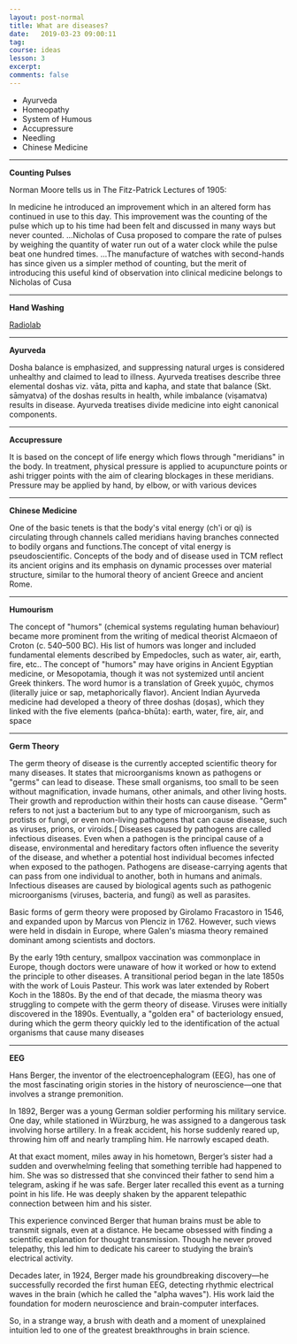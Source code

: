 ```yaml
---
layout: post-normal
title: What are diseases?
date:   2019-03-23 09:00:11
tag:
course: ideas
lesson: 3
excerpt:
comments: false
---
```


* Ayurveda
* Homeopathy
* System of Humous
* Accupressure
* Needling
* Chinese Medicine



----

**Counting Pulses**

Norman Moore tells us in The Fitz-Patrick Lectures of 1905:

In medicine he introduced an improvement which in an altered form has continued in use to this day. This improvement was the counting of the pulse which up to his time had been felt and discussed in many ways but never counted. ...Nicholas of Cusa proposed to compare the rate of pulses by weighing the quantity of water run out of a water clock while the pulse beat one hundred times. ...The manufacture of watches with second-hands has since given us a simpler method of counting, but the merit of introducing this useful kind of observation into clinical medicine belongs to Nicholas of Cusa

---

**Hand Washing**

[Radiolab](https://www.wnycstudios.org/podcasts/radiolab/articles/dispatch-2-every-day-ignaz-semmelweis-day)



----

**Ayurveda**

Dosha balance is emphasized, and suppressing natural urges is considered unhealthy and claimed to lead to illness. Ayurveda treatises describe three elemental doshas viz. vāta, pitta and kapha, and state that balance (Skt. sāmyatva) of the doshas results in health, while imbalance (viṣamatva) results in disease. Ayurveda treatises divide medicine into eight canonical components.

----

**Accupressure**

It is based on the concept of life energy which flows through "meridians" in the body. In treatment, physical pressure is applied to acupuncture points or ashi trigger points with the aim of clearing blockages in these meridians. Pressure may be applied by hand, by elbow, or with various devices

---

**Chinese Medicine**

 One of the basic tenets is that the body's vital energy (ch'i or qi) is circulating through channels called meridians having branches connected to bodily organs and functions.The concept of vital energy is pseudoscientific. Concepts of the body and of disease used in TCM reflect its ancient origins and its emphasis on dynamic processes over material structure, similar to the humoral theory of ancient Greece and ancient Rome.

 ----

**Humourism**

The concept of "humors" (chemical systems regulating human behaviour) became more prominent from the writing of medical theorist Alcmaeon of Croton (c. 540–500 BC). His list of humors was longer and included fundamental elements described by Empedocles, such as water, air, earth, fire, etc.. The concept of "humors" may have origins in Ancient Egyptian medicine, or Mesopotamia, though it was not systemized until ancient Greek thinkers. The word humor is a translation of Greek χυμός, chymos (literally juice or sap, metaphorically flavor). Ancient Indian Ayurveda medicine had developed a theory of three doshas (doṣas), which they linked with the five elements (pañca-bhūta): earth, water, fire, air, and space


----

**Germ Theory**


The germ theory of disease is the currently accepted scientific theory for many diseases. It states that microorganisms known as pathogens or "germs" can lead to disease. These small organisms, too small to be seen without magnification, invade humans, other animals, and other living hosts. Their growth and reproduction within their hosts can cause disease. "Germ" refers to not just a bacterium but to any type of microorganism, such as protists or fungi, or even non-living pathogens that can cause disease, such as viruses, prions, or viroids.[ Diseases caused by pathogens are called infectious diseases. Even when a pathogen is the principal cause of a disease, environmental and hereditary factors often influence the severity of the disease, and whether a potential host individual becomes infected when exposed to the pathogen. Pathogens are disease-carrying agents that can pass from one individual to another, both in humans and animals. Infectious diseases are caused by biological agents such as pathogenic microorganisms (viruses, bacteria, and fungi) as well as parasites.

Basic forms of germ theory were proposed by Girolamo Fracastoro in 1546, and expanded upon by Marcus von Plenciz in 1762. However, such views were held in disdain in Europe, where Galen's miasma theory remained dominant among scientists and doctors.

By the early 19th century, smallpox vaccination was commonplace in Europe, though doctors were unaware of how it worked or how to extend the principle to other diseases. A transitional period began in the late 1850s with the work of Louis Pasteur. This work was later extended by Robert Koch in the 1880s. By the end of that decade, the miasma theory was struggling to compete with the germ theory of disease. Viruses were initially discovered in the 1890s. Eventually, a "golden era" of bacteriology ensued, during which the germ theory quickly led to the identification of the actual organisms that cause many diseases

----

**EEG**

Hans Berger, the inventor of the electroencephalogram (EEG), has one of the most fascinating origin stories in the history of neuroscience—one that involves a strange premonition.

In 1892, Berger was a young German soldier performing his military service. One day, while stationed in Würzburg, he was assigned to a dangerous task involving horse artillery. In a freak accident, his horse suddenly reared up, throwing him off and nearly trampling him. He narrowly escaped death.

At that exact moment, miles away in his hometown, Berger’s sister had a sudden and overwhelming feeling that something terrible had happened to him. She was so distressed that she convinced their father to send him a telegram, asking if he was safe. Berger later recalled this event as a turning point in his life. He was deeply shaken by the apparent telepathic connection between him and his sister.

This experience convinced Berger that human brains must be able to transmit signals, even at a distance. He became obsessed with finding a scientific explanation for thought transmission. Though he never proved telepathy, this led him to dedicate his career to studying the brain’s electrical activity.

Decades later, in 1924, Berger made his groundbreaking discovery—he successfully recorded the first human EEG, detecting rhythmic electrical waves in the brain (which he called the "alpha waves"). His work laid the foundation for modern neuroscience and brain-computer interfaces.

So, in a strange way, a brush with death and a moment of unexplained intuition led to one of the greatest breakthroughs in brain science.

